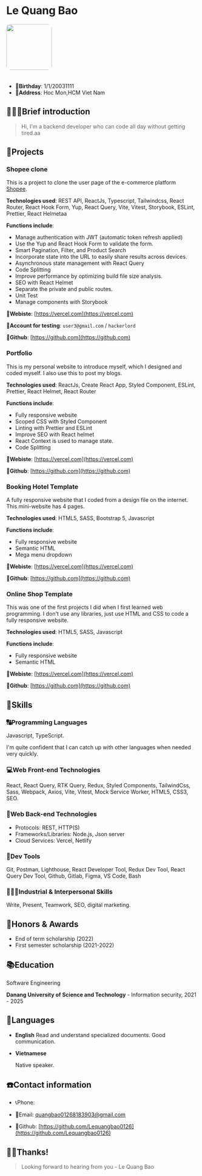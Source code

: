 # Le Quang Bao

<img src="./public/images/me.jpg" width="120" style='border-radius: 10px; margin-bottom: 20px;'/>

- 👶**Birthday**: 1/1/20031111
- 🏰**Address**: Hoc Mon,HCM Viet Nam

## 🙋🏻‍♂️Brief introduction

> Hi, I'm a backend developer who can code all day without getting tired.aa

## 👔Projects

### Shopee clone

This is a project to clone the user page of the e-commerce platform [Shopee](https://shopee.com).

**Technologies used**: REST API, ReactJs, Typescript, Tailwindcss, React Router, React Hook Form, Yup, React Query, Vite, Vitest, Storybook, ESLint, Prettier, React Helmetaa

**Functions include**:

- Manage authentication with JWT (automatic token refresh applied)
- Use the Yup and React Hook Form to validate the form.
- Smart Pagination, Filter, and Product Search
- Incorporate state into the URL to easily share results across devices.
- Asynchronous state management with React Query
- Code Splitting
- Improve performance by optimizing build file size analysis.
- SEO with React Helmet
- Separate the private and public routes.
- Unit Test
- Manage components with Storybook

**🔗Webiste**: [https://vercel.com](https://vercel.com)

**🔐Account for testing**: `user3@gmail.com` / `hackerlord`

**🔗Github**: [https://github.com](https://github.com)

### Portfolio

This is my personal website to introduce myself, which I designed and coded myself. I also use this to post my blogs.

**Technologies used**: ReactJs, Create React App, Styled Component, ESLint, Prettier, React Helmet, React Router

**Functions include**:

- Fully responsive website
- Scoped CSS with Styled Component
- Linting with Prettier and ESLint
- Improve SEO with React helmet
- React Context is used to manage state.
- Code Splitting

**🔗Webiste**: [https://vercel.com](https://vercel.com)

**🔗Github**: [https://github.com](https://github.com)

### Booking Hotel Template

A fully responsive website that I coded from a design file on the internet. This mini-website has 4 pages.

**Technologies used**: HTML5, SASS, Bootstrap 5, Javascript

**Functions include**:

- Fully responsive website
- Semantic HTML
- Mega menu dropdown

**🔗Webiste**: [https://vercel.com](https://vercel.com)

**🔗Github**: [https://github.com](https://github.com)

### Online Shop Template

This was one of the first projects I did when I first learned web programming. I don't use any libraries, just use HTML and CSS to code a fully responsive website.

**Technologies used**: HTML5, SASS, Javascript

**Functions include**:

- Fully responsive website
- Semantic HTML

**🔗Webiste**: [https://vercel.com](https://vercel.com)

**🔗Github**: [https://github.com](https://github.com)

## 🔧Skills

### 🔠Programming Languages

Javascript, TypeScript.

I'm quite confident that I can catch up with other languages when needed very quickly.

### 💻Web Front-end Technologies

React, React Query, RTK Query, Redux, Styled Components, TailwindCss, Sass, Webpack, Axios, Vite, Vitest, Mock Service Worker, HTML5, CSS3, SEO.

### 🧮Web Back-end Technologies

- Protocols: REST, HTTP(S)
- Frameworks/Libraries: Node.js, Json server
- Cloud Services: Vercel, Netlify

### 🔨Dev Tools

Git, Postman, Lighthouse, React Developer Tool, Redux Dev Tool, React Query Dev Tool, Github, Gitlab, Figma, VS Code, Bash

### 💁🏻‍♂️Industrial & Interpersonal Skills

Write, Present, Teamwork, SEO, digital marketing.

## 🥇Honors & Awards

- End of term scholarship (2022)
- First semester scholarship (2021-2022)

## 📚Education

Software Engineering

**Danang University of Science and Technology** - Information security, 2021 - 2025

## 💋Languages

- **English**
  Read and understand specialized documents. Good communication.

- **Vietnamese**

  Native speaker.

## ☎️Contact information

- 📞Phone:
- 📧Email: [quangbao01268183903@gmail.com](mailto:quangbao01268183903@gmail.com)

- 🔗Github: [https://github.com/Lequangbao0126](https://github.com/Lequangbao0126)

## 🙏🏻Thanks!

> Looking forward to hearing from you - Le Quang Bao

